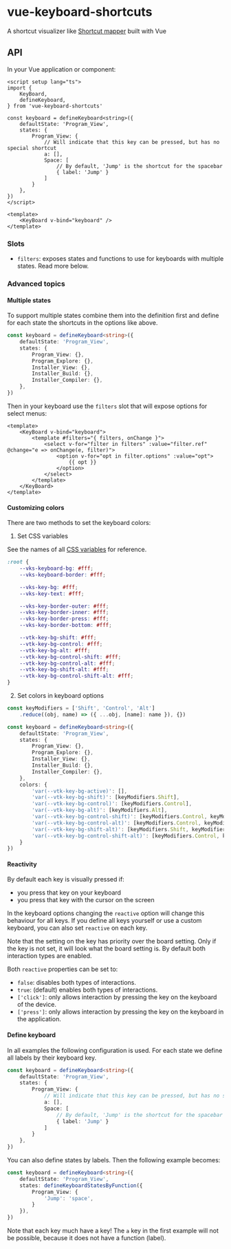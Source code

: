 # vue-keyboard-shortcuts

A shortcut visualizer like [Shortcut mapper](https://waldobronchart.github.io/ShortcutMapper/) built with Vue

## API

In your Vue application or component:

```vue
<script setup lang="ts">
import {
    KeyBoard,
    defineKeyboard,
} from 'vue-keyboard-shortcuts'

const keyboard = defineKeyboard<string>({
    defaultState: 'Program_View',
    states: {
        Program_View: {
            // Will indicate that this key can be pressed, but has no special shortcut
            a: [],
            Space: [
                // By default, 'Jump' is the shortcut for the spacebar
                { label: 'Jump' }
            ]
        }
    },
})
</script>

<template>
    <KeyBoard v-bind="keyboard" />
</template>
```

### Slots

- `filters`: exposes states and functions to use for keyboards with multiple states. Read more below.

### Advanced topics

#### Multiple states

To support multiple states combine them into the definition first and define for each state the shortcuts in the options like above.

```ts
const keyboard = defineKeyboard<string>({
    defaultState: 'Program_View',
    states: {
        Program_View: {},
        Program_Explore: {},
        Installer_View: {},
        Installer_Build: {},
        Installer_Compiler: {},
    },
})
```

Then in your keyboard use the `filters` slot that will expose options for select menus:

```vue
<template>
    <KeyBoard v-bind="keyboard">
        <template #filters="{ filters, onChange }">
            <select v-for="filter in filters" :value="filter.ref" @change="e => onChange(e, filter)">
                <option v-for="opt in filter.options" :value="opt">
                    {{ opt }}
                </option>
            </select>
        </template>
    </KeyBoard>
</template>
```

</details>

#### Customizing colors

There are two methods to set the keyboard colors:

1. Set CSS variables

See the names of all [CSS variables](/src/styles/variables.css) for reference.

```css
:root {
    --vks-keyboard-bg: #fff;
    --vks-keyboard-border: #fff;

    --vks-key-bg: #fff;
    --vks-key-text: #fff;

    --vks-key-border-outer: #fff;
    --vks-key-border-inner: #fff;
    --vks-key-border-press: #fff;
    --vks-key-border-bottom: #fff;

    --vtk-key-bg-shift: #fff;
    --vtk-key-bg-control: #fff;
    --vtk-key-bg-alt: #fff;
    --vtk-key-bg-control-shift: #fff;
    --vtk-key-bg-control-alt: #fff;
    --vtk-key-bg-shift-alt: #fff;
    --vtk-key-bg-control-shift-alt: #fff;
}
```

2. Set colors in keyboard options

```ts
const keyModifiers = ['Shift', 'Control', 'Alt']
    .reduce((obj, name) => ({ ...obj, [name]: name }), {})

const keyboard = defineKeyboard<string>({
    defaultState: 'Program_View',
    states: {
        Program_View: {},
        Program_Explore: {},
        Installer_View: {},
        Installer_Build: {},
        Installer_Compiler: {},
    },
    colors: {
        'var(--vtk-key-bg-active)': [],
        'var(--vtk-key-bg-shift)': [keyModifiers.Shift],
        'var(--vtk-key-bg-control)': [keyModifiers.Control],
        'var(--vtk-key-bg-alt)': [keyModifiers.Alt],
        'var(--vtk-key-bg-control-shift)': [keyModifiers.Control, keyModifiers.Shift],
        'var(--vtk-key-bg-control-alt)': [keyModifiers.Control, keyModifiers.Alt],
        'var(--vtk-key-bg-shift-alt)': [keyModifiers.Shift, keyModifiers.Alt],
        'var(--vtk-key-bg-control-shift-alt)': [keyModifiers.Control, keyModifiers.Shift, keyModifiers.Alt],
    }
})
```

#### Reactivity

By default each key is visually pressed if:

- you press that key on your keyboard
- you press that key with the cursor on the screen

In the keyboard options changing the `reactive` option will change this behaviour for all keys. If you define all keys yourself or use a custom keyboard, you can also set `reactive` on each key.

Note that the setting on the key has priority over the board setting. Only if the key is not set, it will look what the board setting is. By default both interaction types are enabled.

Both `reactive` properties can be set to:

- `false`: disables both types of interactions.
- `true`: (default) enables both types of interactions.
- `['click']`: only allows interaction by pressing the key on the keyboard of the device.
- `['press']`: only allows interaction by pressing the key on the keyboard in the application.

#### Define keyboard

In all examples the following configuration is used. For each state we define all labels by their keyboard key.

```ts
const keyboard = defineKeyboard<string>({
    defaultState: 'Program_View',
    states: {
        Program_View: {
            // Will indicate that this key can be pressed, but has no special shortcut
            a: [],
            Space: [
                // By default, 'Jump' is the shortcut for the spacebar
                { label: 'Jump' }
            ]
        }
    },
})
```

You can also define states by labels. Then the following example becomes:

```ts
const keyboard = defineKeyboard<string>({
    defaultState: 'Program_View',
    states: defineKeyboardStatesByFunction({
        Program_View: {
            'Jump': 'space',
        }
    }),
})
```

Note that each key much have a key! The `a` key in the first example will not be possible, because it does not have a function (label).
